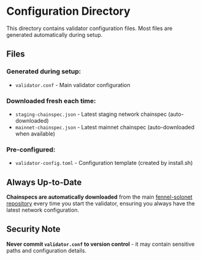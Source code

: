 # Configuration Directory

This directory contains validator configuration files. Most files are generated automatically during setup.

## Files

### Generated during setup:
- `validator.conf` - Main validator configuration

### Downloaded fresh each time:
- `staging-chainspec.json` - Latest staging network chainspec (auto-downloaded)
- `mainnet-chainspec.json` - Latest mainnet chainspec (auto-downloaded when available)

### Pre-configured:
- `validator-config.toml` - Configuration template (created by install.sh)

## Always Up-to-Date

**Chainspecs are automatically downloaded** from the main [fennel-solonet repository](https://github.com/CorruptedAesthetic/fennel-solonet) every time you start the validator, ensuring you always have the latest network configuration.

## Security Note

**Never commit `validator.conf` to version control** - it may contain sensitive paths and configuration details. 
